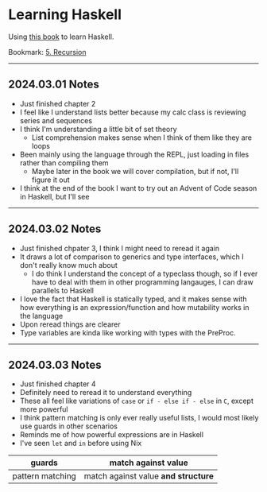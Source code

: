 # Learning Haskell

Using [this book](https://learnyouahaskell.com/chapters) to learn Haskell.

Bookmark: [5. Recursion](https://learnyouahaskell.com/recursion)

---

## 2024.03.01 Notes

* Just finished chapter 2
* I feel like I understand lists better because my calc class is reviewing series and sequences
* I think I'm understanding a little bit of set theory
  * List comprehension makes sense when I think of them like they are loops
* Been mainly using the language through the REPL, just loading in files rather than compiling them
  * Maybe later in the book we will cover compilation, but if not, I'll figure it out
* I think at the end of the book I want to try out an Advent of Code season in Haskell, but I'll see

---

## 2024.03.02 Notes

* Just finished chpater 3, I think I might need to reread it again
* It draws a lot of comparison to generics and type interfaces, which I don't really know much about
  * I do think I understand the concept of a typeclass though, so if I ever have to deal with them in other programming langauges, I can draw parallels to Haskell
* I love the fact that Haskell is statically typed, and it makes sense with how everything is an expression/function and how mutability works in the language
* Upon reread things are clearer
* Type variables are kinda like working with types with the PreProc.

---

## 2024.03.03 Notes

* Just finished chapter 4
* Definitely need to reread it to understand everything
* These all feel like variations of `case` or `if - else if - else` in `C`, except more powerful
* I think pattern matching is only ever really useful lists, I would most likely use guards in other scenarios
* Reminds me of how powerful expressions are in Haskell
* I've seen `let` and `in` before using Nix

| guards           | match against value                   |
| ---------------- | ------------------------------------- |
| pattern matching | match against value **and structure** |


